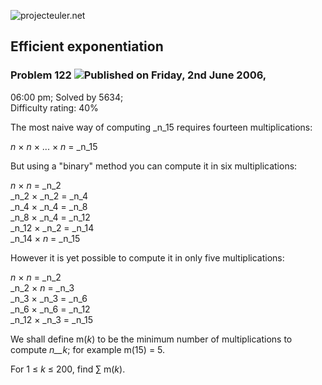 ![projecteuler.net](images/print_page_logo.png)

## Efficient exponentiation

### Problem 122 ![](images/icon_info.png)Published on Friday, 2nd June 2006,
06:00 pm; Solved by 5634;  
Difficulty rating: 40%

The most naive way of computing _n_15 requires fourteen multiplications:

_n_ × _n_ × ... × _n_ = _n_15

But using a "binary" method you can compute it in six multiplications:

_n_ × _n_ = _n_2  
_n_2 × _n_2 = _n_4  
_n_4 × _n_4 = _n_8  
_n_8 × _n_4 = _n_12  
_n_12 × _n_2 = _n_14  
_n_14 × _n_ = _n_15

However it is yet possible to compute it in only five multiplications:

_n_ × _n_ = _n_2  
_n_2 × _n_ = _n_3  
_n_3 × _n_3 = _n_6  
_n_6 × _n_6 = _n_12  
_n_12 × _n_3 = _n_15

We shall define m(_k_) to be the minimum number of multiplications to compute
_n__k_; for example m(15) = 5.

For 1 ≤ _k_ ≤ 200, find ∑ m(_k_).

  
  


